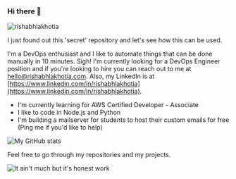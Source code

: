 ### Hi there 👋

<p align="left"> <img src="https://komarev.com/ghpvc/?username=rishabhlakhotia" alt="rishabhlakhotia" /> </p>

I just found out this 'secret' repository and let's see how this can be used.

I'm a DevOps enthusiast and I like to automate things that can be done manually in 10 minutes. Sigh! I'm currently looking for a DevOps Engineer position and if you're looking to hire you can reach out to me at [hello@rishabhlakhotia.com](mailto:hello@rishabhlakhotia.com). Also, my LinkedIn is at [https://www.linkedin.com/in/rishabhlakhotia](https://www.linkedin.com/in/rishabhlakhotia).

- I'm currently learning for AWS Certified Developer - Associate
- I like to code in Node.js and Python
- I'm building a mailserver for students to host their custom emails for free (Ping me if you'd like to help)

<img src="https://github-readme-stats.vercel.app/api?username=rishabhlakhotia&show_icons=true" alt="My GitHub stats" />

Feel free to go through my repositories and my projects.

![It ain't much but it's honest work](https://res.cloudinary.com/rishabhlakhotia/image/upload/v1594432627/honest-work_trikpv.jpg)

<!--
**rishabhlakhotia/rishabhlakhotia** is a ✨ _special_ ✨ repository because its `README.md` (this file) appears on your GitHub profile.

Here are some ideas to get you started:

- 🔭 I’m currently working on ...
- 🌱 I’m currently learning ...
- 👯 I’m looking to collaborate on ...
- 🤔 I’m looking for help with ...
- 💬 Ask me about ...
- 📫 How to reach me: ...
- 😄 Pronouns: ...
- ⚡ Fun fact: ...
-->
